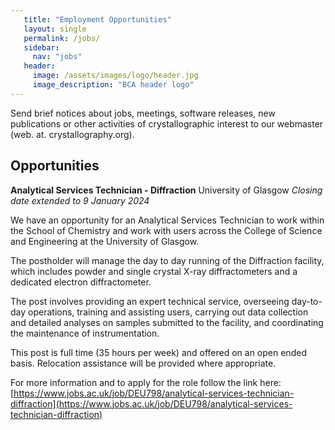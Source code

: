 ```yaml
---
   title: "Employment Opportunities"
   layout: single
   permalink: /jobs/
   sidebar:
     nav: "jobs"
   header:
     image: /assets/images/logo/header.jpg
     image_description: "BCA header logo"
---
```



Send brief notices about jobs, meetings, software releases, new publications or other activities of crystallographic interest to our webmaster (web. at. crystallography.org).

## Opportunities


**Analytical Services Technician - Diffraction**
University of Glasgow
*Closing date extended to 9 January 2024*


We have an opportunity for an Analytical Services Technician to work within the School of Chemistry and work with users across the College of Science and Engineering at the University of Glasgow.

The postholder will manage the day to day running of the Diffraction facility, which includes powder and single crystal X-ray diffractometers and a dedicated electron diffractometer.

The post involves providing an expert technical service, overseeing day-to-day operations, training and assisting users, carrying out data collection and detailed analyses on samples submitted to the facility, and coordinating the maintenance of instrumentation.

This post is full time (35 hours per week) and offered on an open ended basis.  Relocation assistance will be provided where appropriate. 

For more information and to apply for the role follow the link here: [https://www.jobs.ac.uk/job/DEU798/analytical-services-technician-diffraction](https://www.jobs.ac.uk/job/DEU798/analytical-services-technician-diffraction)



